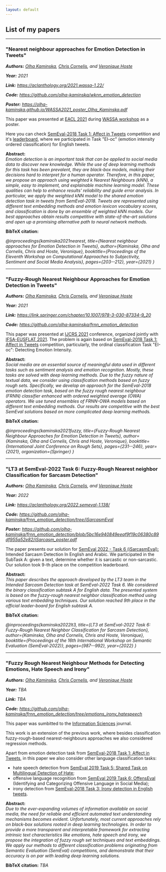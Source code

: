 ```yaml
---
layout: default
---
```

<!--<h1 style="color:Tomato;text-align:justify;">Machine Learning and Natural Language Processing research</h1> -->
<!--<p.main-text style="margin-top:10px;text-align:justify;"></p.main-text>-->
<!--<p style="margin-top:10px;text-align:justify;"></p>-->

<h2>List of my papers</h2>

------------------------------------------------------------------

<h3>"Nearest neighbour approaches for Emotion Detection in Tweets"</h3>

***Authors:** [Olha Kaminska](https://scholar.google.com/citations?hl=en&user=yRgJkEwAAAAJ), [Chris Cornelis](https://scholar.google.com/citations?hl=en&user=ln46HlkAAAAJ), and [Veronique Hoste](https://scholar.google.com/citations?hl=en&user=WxOsW3IAAAAJ)*

***Year:** 2021*

***Link:** https://aclanthology.org/2021.wassa-1.22/*

***Code:** https://github.com/olha-kaminska/wknn_emotion_detection*

***Poster:** https://olha-kaminska.github.io/WASSA2021_poster_Olha_Kaminska.pdf*

This paper was presented at <a href="https://2021.eacl.org/">EACL 2021</a> during <a href="https://wt-public.emm4u.eu/wassa2021/">WASSA workshop</a> as a poster.

Here you can check <a href="https://competitions.codalab.org/competitions/17751">SemEval-2018 Task 1: Affect in Tweets</a> competition and it's <a href="https://competitions.codalab.org/competitions/17751#results">leaderboard</a>, where we participated in Task "EI-oc" (emotion intensity ordered classification) for English tweets. 

**Abstract:**  
*Emotion detection is an important task that can be applied to social media data to discover new knowledge. While the use of deep learning methods for this task has been prevalent, they are black-box models, making their decisions hard to interpret for a human operator. Therefore, in this paper, we propose an approach using weighted k Nearest Neighbours (kNN), a simple, easy to implement, and explainable machine learning model. These qualities can help to enhance results' reliability and guide error analysis. In particular, we apply the weighted kNN model to the shared emotion detection task in tweets from SemEval-2018. Tweets are represented using different text embedding methods and emotion lexicon vocabulary scores, and classification is done by an ensemble of weighted kNN models. Our best approaches obtain results competitive with state-of-the-art solutions and open up a promising alternative path to neural network methods.*

**BibTeX citation:**

*@inproceedings{kaminska2021nearest,
  title={Nearest neighbour approaches for Emotion Detection in Tweets},
  author={Kaminska, Olha and Cornelis, Chris and Hoste, Veronique},
  booktitle={Proceedings of the Eleventh Workshop on Computational Approaches to Subjectivity, Sentiment and Social Media Analysis},
  pages={203--212},
  year={2021}
  }*

------------------------------------------------------------------

<h3>"Fuzzy-Rough Nearest Neighbour Approaches for Emotion Detection in Tweets"</h3>

***Authors:** [Olha Kaminska](https://scholar.google.com/citations?hl=en&user=yRgJkEwAAAAJ), [Chris Cornelis](https://scholar.google.com/citations?hl=en&user=ln46HlkAAAAJ), and [Veronique Hoste](https://scholar.google.com/citations?hl=en&user=WxOsW3IAAAAJ)*

***Year:** 2021*

***Link:** https://link.springer.com/chapter/10.1007/978-3-030-87334-9_20*

***Code:** https://github.com/olha-kaminska/frnn_emotion_detection*

This paper was presented at [IJCRS 2021](http://ifsa-eusflat2021.eu/ijcrs_conf.html) conference, organized jointly with [IFSA-EUSFLAT 2021](http://ifsa-eusflat2021.eu/). The problem is again based on [SemEval-2018 Task 1: Affect in Tweets](https://competitions.codalab.org/competitions/17751) competition, particularly, the ordinal classification Task "EI-oc": Detecting Emotion Intensity.

**Abstract:**  
*Social media are an essential source of meaningful data used in different tasks such as sentiment analysis and emotion recognition. Mostly, these tasks are solved with deep learning methods. Due to the fuzzy nature of textual data, we consider using classification methods based on fuzzy rough sets.*
*Specifically, we develop an approach for the SemEval-2018 emotion detection task, based on the fuzzy rough nearest neighbour (FRNN) classifier enhanced with ordered weighted average (OWA) operators. We use tuned ensembles of FRNN-OWA models based on different text embedding methods. Our results are competitive with the best SemEval solutions based on more complicated deep learning methods.*

**BibTeX citation:**

*@inproceedings{kaminska2021fuzzy,
  title={Fuzzy-Rough Nearest Neighbour Approaches for Emotion Detection in Tweets},
  author={Kaminska, Olha and Cornelis, Chris and Hoste, Veronique},
  booktitle={International Joint Conference on Rough Sets},
  pages={231--246},
  year={2021},
  organization={Springer}
}*

------------------------------------------------------------------

<h3>"LT3 at SemEval-2022 Task 6: Fuzzy-Rough Nearest neighbor Classification for Sarcasm Detection"</h3>

***Authors:** [Olha Kaminska](https://scholar.google.com/citations?hl=en&user=yRgJkEwAAAAJ), [Chris Cornelis](https://scholar.google.com/citations?hl=en&user=ln46HlkAAAAJ), and [Veronique Hoste](https://scholar.google.com/citations?hl=en&user=WxOsW3IAAAAJ)*

***Year:** 2022*

***Link:** https://aclanthology.org/2022.semeval-1.138/*

***Code:** https://github.com/olha-kaminska/frnn_emotion_detection/tree/iSarcasmEval*

***Poster:** https://github.com/olha-kaminska/frnn_emotion_detection/blob/5bc16e940849eeaf9f19c06380c89df955a52e82/iSarcasm_poster.pdf*

The paper presents our solution for [SemEval 2022 - Task 6 (iSarcasmEval):](https://codalab.lisn.upsaclay.fr/competitions/1340) Intended Sarcasm Detection In English and Arabic. We participated in the SubTask A: given a text, determine whether it is sarcastic or non-sarcastic. Our solution took 9-th place on the competition leaderboard. 

**Abstract:**   
*This paper describes the approach developed by the LT3 team in the Intended Sarcasm Detection task at SemEval-2022 Task 6. We considered the binary classification subtask A for English data. The presented system is based on the fuzzy-rough nearest neighbor classification method using various text embedding techniques. Our solution reached 9th place in the official leader-board for English subtask A.*

**BibTeX citation:**

*@inproceedings{kaminska2022lt3,
  title={LT3 at SemEval-2022 Task 6: Fuzzy-Rough Nearest Neighbor Classification for Sarcasm Detection},
  author={Kaminska, Olha and Cornelis, Chris and Hoste, Veronique},
  booktitle={Proceedings of the 16th International Workshop on Semantic Evaluation (SemEval-2022)},
  pages={987--992},
  year={2022}
}*

------------------------------------------------------------------

<h3>"Fuzzy Rough Nearest Neighbour Methods for Detecting Emotions, Hate Speech and Irony"</h3>

***Authors:** [Olha Kaminska](https://scholar.google.com/citations?hl=en&user=yRgJkEwAAAAJ), [Chris Cornelis](https://scholar.google.com/citations?hl=en&user=ln46HlkAAAAJ), and [Veronique Hoste](https://scholar.google.com/citations?hl=en&user=WxOsW3IAAAAJ)*

***Year:** TBA*

***Link:** TBA*

***Code:** https://github.com/olha-kaminska/frnn_emotion_detection/tree/emotions_irony_hatespeech*

This paper was sumbitted to the [Information Sciences](https://www.sciencedirect.com/journal/information-sciences) journal.

This work is an extension of the previous work, where besides classification fuzzy-rough-based nearest-neighbours approaches we also considered regression methods.

Apart from emotion detection task from <a href="https://competitions.codalab.org/competitions/17751">SemEval-2018 Task 1: Affect in Tweets</a>, in this paper we also consider other language classification tasks: 
 - hate speech detection from [SemEval 2019 Task 5: Shared Task on Multilingual Detection of Hate](https://competitions.codalab.org/competitions/19935);
 - offensive language recognition from [SemEval 2019 Task 6: OffensEval](https://competitions.codalab.org/competitions/20011) (Identifying and Categorizing Offensive Language in Social Media);
 - irony detection from [SemEval-2018 Task 3: Irony detection in English tweets](https://competitions.codalab.org/competitions/17468).

**Abstract:**  
*Due to the ever-expanding volumes of information available on social media, the need for reliable and efficient automated text understanding mechanisms becomes evident. Unfortunately, most current approaches rely on black-box solutions rooted in deep learning technologies. In order to provide a more transparent and interpretable framework for extracting intrinsic text characteristics like emotions, hate speech and irony, we propose the integration of fuzzy rough set techniques and text embeddings. We apply our methods to different classification problems originating from Semantic Evaluation (SemEval) competitions, and demonstrate that their accuracy is on par with leading deep learning solutions.*

**BibTeX citation:**
*TBA*
